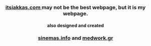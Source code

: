 <h3 align="center">
  <a href="https://itsiakkas.com" alt="keybraker" target="_blank" rel="noopener noreferrer">
    itsiakkas.com
  </a> may not be the best webpage, but it is my webpage.
</h3>

<h4 align="center">
  also designed and created
</h4>
<h3 align="center">
  <a href="https://sinemas.info" alt="sinemas.info" target="_blank" rel="noopener noreferrer">sinemas.info</a>
  and
  <a href="https://medwork.gr" alt="medwork.gr" target="_blank" rel="noopener noreferrer">medwork.gr</a>
</h3>


<!-- A day in the life -->
<!-- ![Keybraker's github stats](https://github-readme-stats.vercel.app/api?username=keybraker&show_icons=true&theme=onedark) -->

<!-- <p align="center">
  <img height="50%" width="auto" src ="https://github-readme-stats.vercel.app/api?username=keybraker&show_icons=true&count_private=true&theme=darcula&hide_border=true&hide=issues,contribs&bg_color=00000000">
  <img src ="https://github-readme-streak-stats.herokuapp.com?user=keybraker&theme=darcula&hide_border=true&background=FFFFFF00">
</p> -->

<!-- <p align="center">
  <img align="left" src ="https://github-readme-stats.vercel.app/api/pin/?username=keybraker&repo=ytdx">
  <img align="right" src ="https://github-readme-stats.vercel.app/api/pin/?username=keybraker&repo=pixel-weather">
</p> -->
